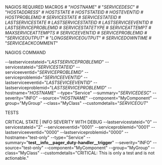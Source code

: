 NAGIOS REQUIRED MACROS 
    # "$HOSTNAME$" 
    # "$SERVICEDESC$" 
    # "$HOSTADDRESS$" 
    #  $HOSTSTATE$ 
    #  $HOSTSTATEID$ 
    #  $HOSTEVENTID$ 
    #  $HOSTPROBLEMID$ 
    #  $SERVICESTATE$ 
    #  $SERVICESTATEID$ 
    #  $LASTSERVICESTATE$ 
    #  $LASTSERVICESTATEID$ 
    #  $LASTSERVICEEVENTID$ 
    #  $LASTSERVICEPROBLEMID$ 
    #  $SERVICESTATETYPE$ 
    #  $SERVICEATTEMPT$ 
    #  $MAXSERVICEATTEMPTS$ 
    #  $SERVICEEVENTID$ 
    #  $SERVICEPROBLEMID$ 
    #  "$SERVICEOUTPUT$" 
    #  "$LONGSERVICEOUTPUT$" 
    #  $SERVICEDOWNTIME$ 
    #  "$SERVICEACKCOMMENT$"  

NAGIOS COMMAND

--lastservicestateid="$LASTSERVICEPROBLEMID$" --servicestateid="$SERVICESTATEID$" --serviceeventid="$SERVICEPROBLEMID$" --serviceproblemid="$SERVICEEVENTID$" --lastserviceeventid="$LASTSEVICEEVENTID$" --lastserviceproblemid="$LASTSERVICEPROBLEMID$" --hostname="$HOSTNAME$" --type="Service" --summary="$SERVICEDESC$" --severity="INFO" --source="$HOSTNAME$" --component="MyComponent" --group="MyGroup" --class="MyClass" --customdetails="$SERVICEOUT$"



TESTS

CRITICAL STATE | INFO SEVERITY WITH DEBUG
--lastservicestateid="0" --servicestateid="2" --serviceeventid="0001" --serviceproblemid="0001" --lastserviceeventid="0000" --lastserviceproblemid="0000" --hostname="test-only" --type="Service" --summary="__test__info__pager_duty-handler__trigger__" --severity="INFO" --source="test-only" --component="MyComponent" --group="MyGroup" --class="MyClass" --customdetails="CRITICAL: This is only a test and is not actionable."